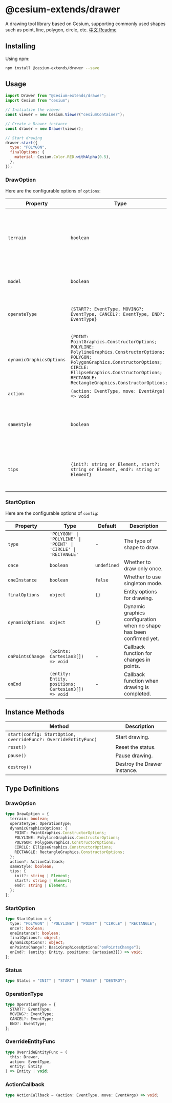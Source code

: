 # @cesium-extends/drawer

A drawing tool library based on Cesium, supporting commonly used shapes such as point, line, polygon, circle, etc.
[中文 Readme](./README_CN.md)

## Installing

Using npm:

```bash
npm install @cesium-extends/drawer --save
```

## Usage

```javascript
import Drawer from "@cesium-extends/drawer";
import Cesium from "cesium";

// Initialize the viewer
const viewer = new Cesium.Viewer("cesiumContainer");

// Create a Drawer instance
const drawer = new Drawer(viewer);

// Start drawing
drawer.start({
  type: "POLYGON",
  finalOptions: {
    material: Cesium.Color.RED.withAlpha(0.5),
  },
});
```

### DrawOption

Here are the configurable options of `options`:

| Property                 | Type                                                                                                                                                    | Default                                                                                                                     | Description                                                                             |
|--------------------------|---------------------------------------------------------------------------------------------------------------------------------------------------------|-----------------------------------------------------------------------------------------------------------------------------|-----------------------------------------------------------------------------------------|
| `terrain`                | `boolean`                                                                                                                                               | `false`                                                                                                                     | Whether to enable terrain mode, which requires the browser to support terrain selection. |
| `model`                  | `boolean`                                                                                                                                               | `false`                                                                                                                     | Whether to enable draw point on model.                                                  |
| `operateType`            | `{START?: EventType, MOVING?: EventType, CANCEL?: EventType, END?: EventType}`                                                                          | `{START: LEFT_CLICK, MOVING: MOUSE_MOVE, CANCEL: RIGHT_CLICK, END: LEFT_DOUBLE_CLICK}`                                      | Operation types.                                                                        |
| `dynamicGraphicsOptions` | `{POINT: PointGraphics.ConstructorOptions; POLYLINE: PolylineGraphics.ConstructorOptions; POLYGON: PolygonGraphics.ConstructorOptions; CIRCLE: EllipseGraphics.ConstructorOptions; RECTANGLE: RectangleGraphics.ConstructorOptions;}` | -                                                                                                                           | Dynamic graphics configuration when no shape has been confirmed yet.                    |
| `action`                 | `(action: EventType, move: EventArgs) => void`                                                                                                          | -                                                                                                                           | Mouse event callback.                                                                   |
| `sameStyle`              | `boolean`                                                                                                                                               | `true`                                                                                                                      | Whether to use the same style when drawing multiple shapes.                             |
| `tips`                   | `{init?: string or Element, start?: string or Element, end?: string or Element}`                                                                        | `{init: 'Click to draw', start: 'LeftClick to add a point, rightClick remove point, doubleClick end drawing', end: ''}`      | Custom mouse movement tips during editing.                                              |


### StartOption

Here are the configurable options of `config`:

| Property         | Type                                                | Default     | Description                                                          |
| ---------------- | --------------------------------------------------- | ----------- | -------------------------------------------------------------------- |
| `type`           | `'POLYGON' \| 'POLYLINE' \| 'POINT' \| 'CIRCLE' \| 'RECTANGLE'` | -           | The type of shape to draw.                                           |
| `once`           | `boolean`                                           | `undefined` | Whether to draw only once.                                           |
| `oneInstance`    | `boolean`                                           | `false`     | Whether to use singleton mode.                                       |
| `finalOptions`   | `object`                                            | `{}`        | Entity options for drawing.                                          |
| `dynamicOptions` | `object`                                            | `{}`        | Dynamic graphics configuration when no shape has been confirmed yet. |
| `onPointsChange` | `(points: Cartesian3[]) => void`                    | -           | Callback function for changes in points.                             |
| `onEnd`          | `(entity: Entity, positions: Cartesian3[]) => void` | -           | Callback function when drawing is completed.                         |


## Instance Methods

| Method                                                          | Description                  |
| --------------------------------------------------------------- | ---------------------------- |
| `start(config: StartOption, overrideFunc?: OverrideEntityFunc)` | Start drawing.               |
| `reset()`                                                       | Reset the status.            |
| `pause()`                                                       | Pause drawing.               |
| `destroy()`                                                     | Destroy the Drawer instance. |

## Type Definitions

### DrawOption

```typescript
type DrawOption = {
  terrain: boolean;
  operateType: OperationType;
  dynamicGraphicsOptions: {
    POINT: PointGraphics.ConstructorOptions;
    POLYLINE: PolylineGraphics.ConstructorOptions;
    POLYGON: PolygonGraphics.ConstructorOptions;
    CIRCLE: EllipseGraphics.ConstructorOptions;
    RECTANGLE: RectangleGraphics.ConstructorOptions;
  };
  action?: ActionCallback;
  sameStyle: boolean;
  tips: {
    init?: string | Element;
    start?: string | Element;
    end?: string | Element;
  };
};
```

### StartOption

```typescript
type StartOption = {
  type: "POLYGON" | "POLYLINE" | "POINT" | "CIRCLE" | "RECTANGLE";
  once?: boolean;
  oneInstance?: boolean;
  finalOptions?: object;
  dynamicOptions?: object;
  onPointsChange?: BasicGraphicesOptions["onPointsChange"];
  onEnd?: (entity: Entity, positions: Cartesian3[]) => void;
};
```

### Status

```typescript
type Status = "INIT" | "START" | "PAUSE" | "DESTROY";
```

### OperationType

```typescript
type OperationType = {
  START?: EventType;
  MOVING?: EventType;
  CANCEL?: EventType;
  END?: EventType;
};
```

### OverrideEntityFunc

```typescript
type OverrideEntityFunc = (
  this: Drawer,
  action: EventType,
  entity: Entity
) => Entity | void;
```

### ActionCallback

```typescript
type ActionCallback = (action: EventType, move: EventArgs) => void;
```
